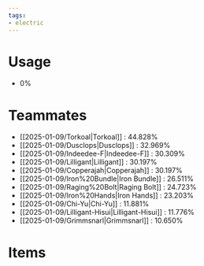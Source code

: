 ```yaml
---
tags:
- electric
---
```

# Usage
- 0%
# Teammates
- [[2025-01-09/Torkoal|Torkoal]] : 44.828%
- [[2025-01-09/Dusclops|Dusclops]] : 32.969%
- [[2025-01-09/Indeedee-F|Indeedee-F]] : 30.309%
- [[2025-01-09/Lilligant|Lilligant]] : 30.197%
- [[2025-01-09/Copperajah|Copperajah]] : 30.197%
- [[2025-01-09/Iron%20Bundle|Iron Bundle]] : 26.511%
- [[2025-01-09/Raging%20Bolt|Raging Bolt]] : 24.723%
- [[2025-01-09/Iron%20Hands|Iron Hands]] : 23.203%
- [[2025-01-09/Chi-Yu|Chi-Yu]] : 11.881%
- [[2025-01-09/Lilligant-Hisui|Lilligant-Hisui]] : 11.776%
- [[2025-01-09/Grimmsnarl|Grimmsnarl]] : 10.650%
# Items